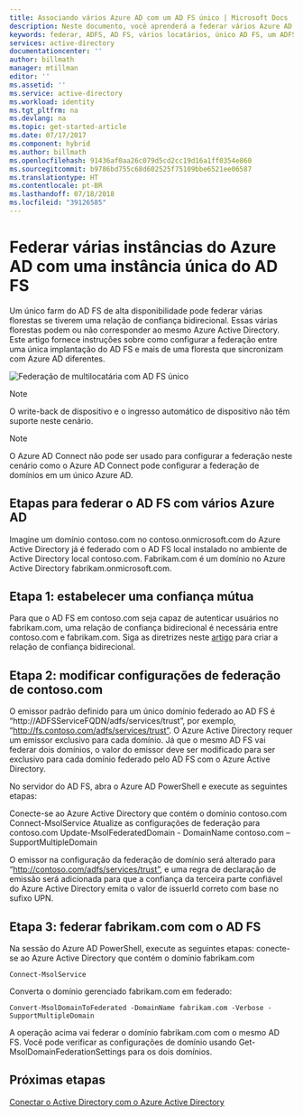 ```yaml
---
title: Associando vários Azure AD com um AD FS único | Microsoft Docs
description: Neste documento, você aprenderá a federar vários Azure AD com um único AD FS.
keywords: federar, ADFS, AD FS, vários locatários, único AD FS, um ADFS, federação multilocatária, adfs de várias florestas, aad connect, federação, federação entre locatários
services: active-directory
documentationcenter: ''
author: billmath
manager: mtillman
editor: ''
ms.assetid: ''
ms.service: active-directory
ms.workload: identity
ms.tgt_pltfrm: na
ms.devlang: na
ms.topic: get-started-article
ms.date: 07/17/2017
ms.component: hybrid
ms.author: billmath
ms.openlocfilehash: 91436af0aa26c079d5cd2cc19d16a1ff0354e860
ms.sourcegitcommit: b9786bd755c68d602525f75109bbe6521ee06587
ms.translationtype: HT
ms.contentlocale: pt-BR
ms.lasthandoff: 07/18/2018
ms.locfileid: "39126585"
---
```

# <a name="federate-multiple-instances-of-azure-ad-with-single-instance-of-ad-fs"></a>Federar várias instâncias do Azure AD com uma instância única do AD FS

Um único farm do AD FS de alta disponibilidade pode federar várias florestas se tiverem uma relação de confiança bidirecional. Essas várias florestas podem ou não corresponder ao mesmo Azure Active Directory. Este artigo fornece instruções sobre como configurar a federação entre uma única implantação do AD FS e mais de uma floresta que sincronizam com Azure AD diferentes.

![Federação de multilocatária com AD FS único](media/active-directory-aadconnectfed-single-adfs-multitenant-federation/concept.png)
 
> [!NOTE]
> O write-back de dispositivo e o ingresso automático de dispositivo não têm suporte neste cenário.

> [!NOTE]
> O Azure AD Connect não pode ser usado para configurar a federação neste cenário como o Azure AD Connect pode configurar a federação de domínios em um único Azure AD.

## <a name="steps-for-federating-ad-fs-with-multiple-azure-ad"></a>Etapas para federar o AD FS com vários Azure AD

Imagine um domínio contoso.com no contoso.onmicrosoft.com do Azure Active Directory já é federado com o AD FS local instalado no ambiente de Active Directory local contoso.com. Fabrikam.com é um domínio no Azure Active Directory fabrikam.onmicrosoft.com.

## <a name="step-1-establish-a-two-way-trust"></a>Etapa 1: estabelecer uma confiança mútua
 
Para que o AD FS em contoso.com seja capaz de autenticar usuários no fabrikam.com, uma relação de confiança bidirecional é necessária entre contoso.com e fabrikam.com. Siga as diretrizes neste [artigo](https://technet.microsoft.com/library/cc816590.aspx) para criar a relação de confiança bidirecional.
 
## <a name="step-2-modify-contosocom-federation-settings"></a>Etapa 2: modificar configurações de federação de contoso.com 
 
O emissor padrão definido para um único domínio federado ao AD FS é “http://ADFSServiceFQDN/adfs/services/trust”, por exemplo, “http://fs.contoso.com/adfs/services/trust”. O Azure Active Directory requer um emissor exclusivo para cada domínio. Já que o mesmo AD FS vai federar dois domínios, o valor do emissor deve ser modificado para ser exclusivo para cada domínio federado pelo AD FS com o Azure Active Directory. 
 
No servidor do AD FS, abra o Azure AD PowerShell e execute as seguintes etapas:
 
Conecte-se ao Azure Active Directory que contém o domínio contoso.com Connect-MsolService Atualize as configurações de federação para contoso.com Update-MsolFederatedDomain - DomainName contoso.com – SupportMultipleDomain
 
O emissor na configuração da federação de domínio será alterado para “http://contoso.com/adfs/services/trust”, e uma regra de declaração de emissão será adicionada para que a confiança da terceira parte confiável do Azure Active Directory emita o valor de issuerId correto com base no sufixo UPN.
 
## <a name="step-3-federate-fabrikamcom-with-ad-fs"></a>Etapa 3: federar fabrikam.com com o AD FS
 
Na sessão do Azure AD PowerShell, execute as seguintes etapas: conecte-se ao Azure Active Directory que contém o domínio fabrikam.com

    Connect-MsolService
Converta o domínio gerenciado fabrikam.com em federado:

    Convert-MsolDomainToFederated -DomainName fabrikam.com -Verbose -SupportMultipleDomain
 
A operação acima vai federar o domínio fabrikam.com com o mesmo AD FS. Você pode verificar as configurações de domínio usando Get-MsolDomainFederationSettings para os dois domínios.

## <a name="next-steps"></a>Próximas etapas
[Conectar o Active Directory com o Azure Active Directory](active-directory-aadconnect.md)
